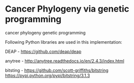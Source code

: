 # Cancer Phylogeny via genetic programming

cancer phylogeny genetic programming

Following Python libraries are used in this implementation:

DEAP -      https://github.com/deap/deap

anytree -   http://anytree.readthedocs.io/en/2.4.3/index.html

bitsting -  https://github.com/scott-griffiths/bitstring 
            https://pypi.python.org/pypi/bitstring/3.1.3 
